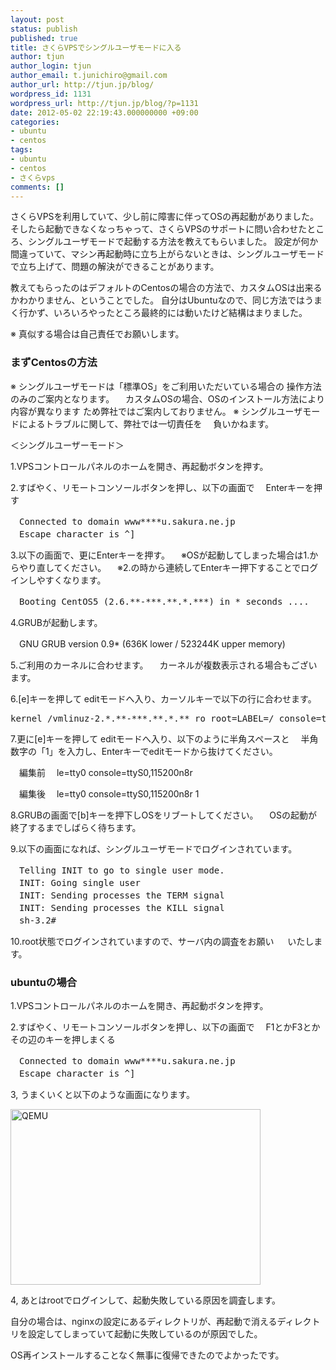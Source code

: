 ```yaml
---
layout: post
status: publish
published: true
title: さくらVPSでシングルユーザモードに入る
author: tjun
author_login: tjun
author_email: t.junichiro@gmail.com
author_url: http://tjun.jp/blog/
wordpress_id: 1131
wordpress_url: http://tjun.jp/blog/?p=1131
date: 2012-05-02 22:19:43.000000000 +09:00
categories:
- ubuntu
- centos
tags:
- ubuntu
- centos
- さくらvps
comments: []
---
```

さくらVPSを利用していて、少し前に障害に伴ってOSの再起動がありました。
そしたら起動できなくなっちゃって、さくらVPSのサポートに問い合わせたところ、シングルユーザモードで起動する方法を教えてもらいました。
設定が何か間違っていて、マシン再起動時に立ち上がらないときは、シングルユーザモードで立ち上げて、問題の解決ができることがあります。

教えてもらったのはデフォルトのCentosの場合の方法で、カスタムOSは出来るかわかりません、ということでした。
自分はUbuntuなので、同じ方法ではうまく行かず、いろいろやったところ最終的には動いたけど結構はまりました。


※ 真似する場合は自己責任でお願いします。

<h3>まずCentosの方法</h3>

※ シングルユーザモードは「標準OS」をご利用いただいている場合の
  操作方法のみのご案内となります。
　カスタムOSの場合、OSのインストール方法により内容が異なります
  ため弊社ではご案内しておりません。
※ シングルユーザモードによるトラブルに関して、弊社では一切責任を
　負いかねます。

＜シングルユーザーモード＞

1.VPSコントロールパネルのホームを開き、再起動ボタンを押す。

2.すばやく、リモートコンソールボタンを押し、以下の画面で
　Enterキーを押す
<pre>
　Connected to domain www****u.sakura.ne.jp
　Escape character is ^]
</pre>

3.以下の画面で、更にEnterキーを押す。
　※OSが起動してしまった場合は1.からやり直してください。
　※2.の時から連続してEnterキー押下することでログインしやすくなります。
<pre>
　Booting CentOS5 (2.6.**-***.**.*.***) in * seconds ....
</pre>

4.GRUBが起動します。

　GNU GRUB  version 0.9*  (636K lower / 523244K upper memory)

5.ご利用のカーネルに合わせます。
　カーネルが複数表示される場合もございます。

6.[e]キーを押して editモードへ入り、カーソルキーで以下の行に合わせます。
<pre>
kernel /vmlinuz-2.*.**-***.**.*.** ro root=LABEL=/ console=tty0 cons>
</pre>

7.更に[e]キーを押して editモードへ入り、以下のように半角スペースと
　半角数字の「1」を入力し、Enterキーでeditモードから抜けてください。

　編集前
　le=tty0 console=ttyS0,115200n8r

　編集後
　le=tty0 console=ttyS0,115200n8r 1

8.GRUBの画面で[b]キーを押下しOSをリブートしてください。
　OSの起動が終了するまでしばらく待ちます。

9.以下の画面になれば、シングルユーザモードでログインされています。
<pre>
　Telling INIT to go to single user mode.
　INIT: Going single user
　INIT: Sending processes the TERM signal
　INIT: Sending processes the KILL signal
　sh-3.2#
</pre>
10.root状態でログインされていますので、サーバ内の調査をお願い
　 いたします。



<h3> ubuntuの場合 </h3>
1.VPSコントロールパネルのホームを開き、再起動ボタンを押す。

2.すばやく、リモートコンソールボタンを押し、以下の画面で
　F1とかF3とかその辺のキーを押しまくる
<pre>
　Connected to domain www****u.sakura.ne.jp
　Escape character is ^]
</pre>
3, うまくいくと以下のような画面になります。

<img src="http://tjun.jp/blog/wp-content/uploads/2012/04/QEMU1.jpg" alt="QEMU" title="QEMU.jpg" border="0" width="400" height="281" />


4, あとはrootでログインして、起動失敗している原因を調査します。



自分の場合は、nginxの設定にあるディレクトリが、再起動で消えるディレクトリを設定してしまっていて起動に失敗しているのが原因でした。


OS再インストールすることなく無事に復帰できたのでよかったです。
